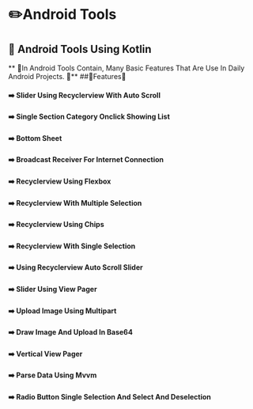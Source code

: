 # ✏️Android Tools 
## 🎁 Android Tools Using Kotlin

** 🎈In Android Tools Contain, Many Basic Features That Are Use In Daily Android Projects.
🎈**
##🎉Features🎉

#### ➡️ Slider Using Recyclerview With Auto Scroll
#### ➡️ Single Section Category Onclick Showing List
#### ➡️ Bottom Sheet 
#### ➡️ Broadcast Receiver For Internet Connection
#### ➡️  Recyclerview Using Flexbox 
#### ➡️  Recyclerview  With Multiple Selection
#### ➡️  Recyclerview Using Chips
#### ➡️  Recyclerview With Single Selection  
#### ➡️  Using Recyclerview Auto Scroll Slider  
#### ➡️  Slider Using View Pager 
#### ➡️  Upload Image Using Multipart
#### ➡️  Draw Image And Upload In Base64
#### ➡️  Vertical View Pager 
#### ➡️  Parse Data Using Mvvm 
#### ➡️  Radio Button Single Selection And Select And Deselection 

 
 
